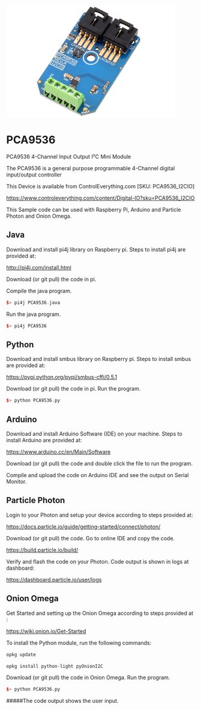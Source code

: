 [![PCA9536](PCA9536_I2CIO.png)](https://www.controleverything.com/content/Digital-IO?sku=PCA9536_I2CIO)
# PCA9536
PCA9536 4-Channel Input Output I²C Mini Module

The PCA9536 is a general purpose programmable 4-Channel digital input/output controller

This Device is available from ControlEverything.com [SKU: PCA9536_I2CIO]

https://www.controleverything.com/content/Digital-IO?sku=PCA9536_I2CIO

This Sample code can be used with Raspberry Pi, Arduino and Particle Photon and Onion Omega.

## Java
Download and install pi4j library on Raspberry pi. Steps to install pi4j are provided at:

http://pi4j.com/install.html

Download (or git pull) the code in pi.

Compile the java program.
```cpp
$> pi4j PCA9536.java
```

Run the java program.
```cpp
$> pi4j PCA9536
```

## Python
Download and install smbus library on Raspberry pi. Steps to install smbus are provided at:

https://pypi.python.org/pypi/smbus-cffi/0.5.1

Download (or git pull) the code in pi. Run the program.

```cpp
$> python PCA9536.py
```

## Arduino
Download and install Arduino Software (IDE) on your machine. Steps to install Arduino are provided at:

https://www.arduino.cc/en/Main/Software

Download (or git pull) the code and double click the file to run the program.

Compile and upload the code on Arduino IDE and see the output on Serial Monitor.


## Particle Photon

Login to your Photon and setup your device according to steps provided at:

https://docs.particle.io/guide/getting-started/connect/photon/

Download (or git pull) the code. Go to online IDE and copy the code.

https://build.particle.io/build/

Verify and flash the code on your Photon. Code output is shown in logs at dashboard:

https://dashboard.particle.io/user/logs

## Onion Omega

Get Started and setting up the Onion Omega according to steps provided at :

https://wiki.onion.io/Get-Started

To install the Python module, run the following commands:
```cpp
opkg update
```
```cpp
opkg install python-light pyOnionI2C
```

Download (or git pull) the code in Onion Omega. Run the program.

```cpp
$> python PCA9536.py
```

#####The code output shows the user input.

